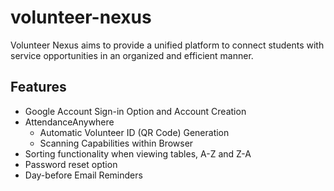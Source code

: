 # volunteer-nexus
Volunteer Nexus aims to provide a unified platform to connect students with service opportunities in an organized and efficient manner.

## Features
- Google Account Sign-in Option and Account Creation
- AttendanceAnywhere
  - Automatic Volunteer ID (QR Code) Generation
  - Scanning Capabilities within Browser
- Sorting functionality when viewing tables, A-Z and Z-A
- Password reset option
- Day-before Email Reminders
